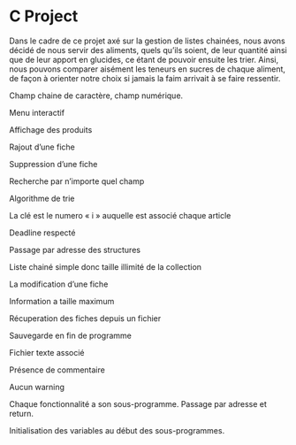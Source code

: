 # C Project 




Dans le cadre de ce projet axé sur la gestion de listes chainées, nous avons décidé de nous servir des aliments, quels qu’ils soient, de leur quantité ainsi que de leur apport en glucides, ce étant de pouvoir ensuite les trier.
Ainsi, nous pouvons comparer aisément les teneurs en sucres de chaque aliment, de façon à orienter notre choix si jamais la faim arrivait à se faire ressentir.

<p>Champ chaine de caractère, champ numérique.</p>
<p>Menu interactif </p>
<p>Affichage des produits</p>
<p>Rajout d’une fiche </p>
<p>Suppression d’une fiche</p>  
<p>Recherche par n’importe quel champ</p>
<p>Algorithme de trie</p>
<p>La clé est le numero « i » auquelle est associé chaque article</p>
<p>Deadline respecté </p>
<p>Passage par adresse des structures</p>
<p>Liste chainé simple donc taille illimité de la collection</p>
<p>La modification d’une fiche</p>
<p>Information a taille maximum</p>
<p>Récuperation des fiches depuis un fichier</p>
<p>Sauvegarde en fin de programme</p>
<p>Fichier texte associé</p>
<p>Présence de commentaire</p>
<p>Aucun warning </p>
<p>Chaque fonctionnalité a son sous-programme. Passage par adresse et return. </p>
<p>Initialisation des variables au début des sous-programmes.</p>
 
 
	 
   

